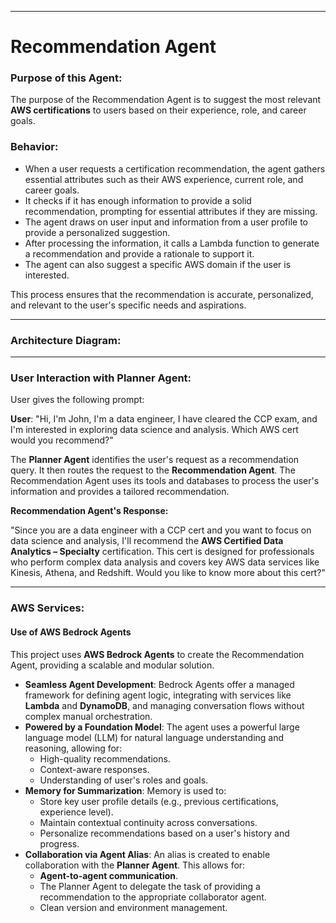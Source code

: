 -----
# Recommendation Agent

### Purpose of this Agent:

The purpose of the Recommendation Agent is to suggest the most relevant **AWS certifications** to users based on their experience, role, and career goals.

### Behavior:

  - When a user requests a certification recommendation, the agent gathers essential attributes such as their AWS experience, current role, and career goals.
  - It checks if it has enough information to provide a solid recommendation, prompting for essential attributes if they are missing.
  - The agent draws on user input and information from a user profile to provide a personalized suggestion.
  - After processing the information, it calls a Lambda function to generate a recommendation and provide a rationale to support it.
  - The agent can also suggest a specific AWS domain if the user is interested.

This process ensures that the recommendation is accurate, personalized, and relevant to the user's specific needs and aspirations.

-----

### Architecture Diagram:

-----

### User Interaction with Planner Agent:

User gives the following prompt:

**User**: "Hi, I'm John, I'm a data engineer, I have cleared the CCP exam, and I'm interested in exploring data science and analysis. Which AWS cert would you recommend?"

The **Planner Agent** identifies the user's request as a recommendation query. It then routes the request to the **Recommendation Agent**. The Recommendation Agent uses its tools and databases to process the user's information and provides a tailored recommendation.

**Recommendation Agent's Response:**

"Since you are a data engineer with a CCP cert and you want to focus on data science and analysis, I'll recommend the **AWS Certified Data Analytics – Specialty** certification. This cert is designed for professionals who perform complex data analysis and covers key AWS data services like Kinesis, Athena, and Redshift. Would you like to know more about this cert?"

-----

### AWS Services:

#### Use of AWS Bedrock Agents

This project uses **AWS Bedrock Agents** to create the Recommendation Agent, providing a scalable and modular solution.

  - **Seamless Agent Development**: Bedrock Agents offer a managed framework for defining agent logic, integrating with services like **Lambda** and **DynamoDB**, and managing conversation flows without complex manual orchestration.
  - **Powered by a Foundation Model**: The agent uses a powerful large language model (LLM) for natural language understanding and reasoning, allowing for:
      - High-quality recommendations.
      - Context-aware responses.
      - Understanding of user's roles and goals.
  - **Memory for Summarization**: Memory is used to:
      - Store key user profile details (e.g., previous certifications, experience level).
      - Maintain contextual continuity across conversations.
      - Personalize recommendations based on a user's history and progress.
  - **Collaboration via Agent Alias**: An alias is created to enable collaboration with the **Planner Agent**. This allows for:
      - **Agent-to-agent communication**.
      - The Planner Agent to delegate the task of providing a recommendation to the appropriate collaborator agent.
      - Clean version and environment management.
